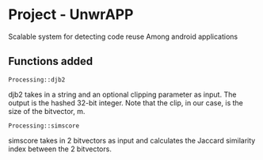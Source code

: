 # Project - UnwrAPP

Scalable system for detecting code reuse Among android applications

## Functions added

```
Processing::djb2
```
djb2 takes in a string and an optional clipping parameter as input. The output is the hashed 32-bit integer. Note that the clip, in our case, is the size of the bitvector, m.

```
Processing::simscore
```
simscore takes in 2 bitvectors as input and calculates the Jaccard similarity index between the 2 bitvectors.
